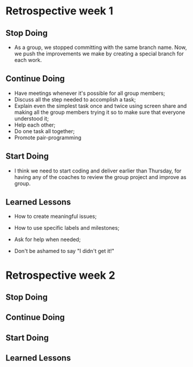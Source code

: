 # Retrospective week 1

<!--
  compare your Development Strategy to your Project Board
  how different was your planned tasks from what you actually built?
  building something very different from your plan is not a bad thing!
  what counts is that you learn from your mistakes and make a better plan next time.
-->

## Stop Doing

<!--
  what did your group do that did not go very well
  agree to stop doing this in the next project
  this could be about anything. communication, code, review, ...
  examples (be specific!):
  - pushing changes directly to master/main branch
  - claiming more issues at once than you can finish
-->

- As a group, we stopped committing with the same branch name. Now, we push the improvements we make by creating a special branch for each work.

## Continue Doing

<!--
  what did your group that worked well
  agree to keep doing these in the next project
  this could be about anything. communication, code, review, ...
  examples (be specific!):
  - making small, well-named commits
  - using the `help-wanted` label
-->

- Have meetings whenever it's possible for all group members;
- Discuss all the step needed to accomplish a task;
- Explain even the simplest task once and twice using screen share and making all the group members trying it so to make sure that everyone understood it;
- Help each other;
- Do one task all together;
- Promote pair-programming

## Start Doing

<!--
  what ideas does your group have for making a better project next time?
  agree to give these things a try in the next project
  this could be about anything. communication, code, review, ...
  examples (be specific!):
  - use @mentions more often
  - use the github integration in slack. /github
-->

- I think we need to start coding and deliver earlier than Thursday, for having any of the coaches to review the group project and improve as group.

## Learned Lessons

<!--
  what cool things or general lessons has your team learned?
  This can be about anything! code, collaboration, git, github, ...
-->

- How to create meaningful issues;
- How to use specific labels and milestones;

- Ask for help when needed;
- Don't be ashamed to say "I didn't get it!"


# Retrospective week 2

<!--
  compare your Development Strategy to your Project Board
  how different was your planned tasks from what you actually built?
  building something very different from your plan is not a bad thing!
  what counts is that you learn from your mistakes and make a better plan next time.
-->

## Stop Doing
<!--
  what did your group do that did not go very well
  agree to stop doing this in the next project
  this could be about anything. communication, code, review, ...
  examples (be specific!):
  - pushing changes directly to master/main branch
  - claiming more issues at once than you can finish
-->

## Continue Doing
<!--
  what did your group that worked well
  agree to keep doing these in the next project
  this could be about anything. communication, code, review, ...
  examples (be specific!):
  - making small, well-named commits
  - using the `help-wanted` label
-->


## Start Doing
<!--
  what ideas does your group have for making a better project next time?
  agree to give these things a try in the next project
  this could be about anything. communication, code, review, ...
  examples (be specific!):
  - use @mentions more often
  - use the github integration in slack. /github
-->

## Learned Lessons

<!--
  what cool things or general lessons has your team learned?
  This can be about anything! code, collaboration, git, github, ...
- How to write codes for create branch and commit on terminal.
- Exercises on terminal at our meetings..


